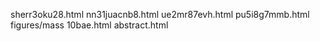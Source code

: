 sherr3oku28.html
nn31juacnb8.html
ue2mr87evh.html
pu5i8g7mmb.html
figures/mass
10bae.html
abstract.html
